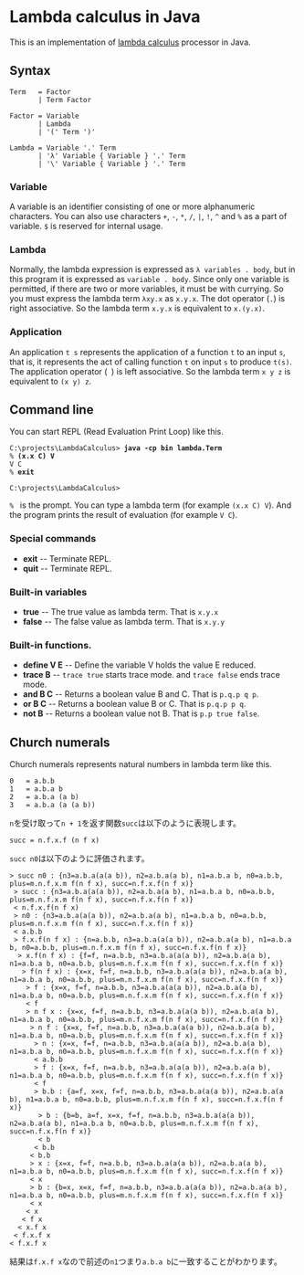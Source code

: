 # Lambda calculus in Java

This is an implementation of [lambda calculus](https://en.wikipedia.org/wiki/Lambda_calculus) processor in Java.

## Syntax

```
Term   = Factor
       | Term Factor

Factor = Variable
       | Lambda
       | '(' Term ')'

Lambda = Variable '.' Term
       | 'λ' Variable { Variable } '.' Term
       | '\' Variable { Variable } '.' Term
```

### Variable

A variable is an identifier consisting of one or more alphanumeric characters.
You can also use characters `+`,  `-`,  `*`,  `/`, `|`,  `!`, `^` and  `%` as a part of variable.
`$` is reserved for internal usage.

### Lambda

Normally, the lambda expression is expressed as `λ variables . body`,
but in this program it is expressed as `variable . body`.
Since only one variable is permitted,
if there are two or more variables, it must be with currying.
So you must express the lambda term `λxy.x` as `x.y.x`.
The dot operator (`.`) is right associative.
So the lambda term `x.y.x` is equivalent to `x.(y.x)`.


### Application

An application `t s` represents the application of a function `t` to an input `s`,
that is, it represents the act of calling function `t` on input `s` to produce `t(s)`.
The application operator (` `) is left associative.
So the lambda term `x y z` is equivalent to `(x y) z`.

## Command line

You can start REPL (Read Evaluation Print Loop) like this.

<pre><code>C:\projects\LambdaCalculus> <b>java -cp bin lambda.Term</b>
% <b>(x.x C) V</b>
V C
% <b>exit</b>

C:\projects\LambdaCalculus></code></pre>

`% ` is the prompt.
You can type a lambda term (for example `(x.x C) V`).
And the program prints the result of evaluation (for example `V C`).

### Special commands

* **exit** -- Terminate REPL.
* **quit** -- Terminate REPL.

### Built-in variables

* **true** -- The true value as lambda term.  That is `x.y.x`
* **false** -- The false value as lambda term.  That is `x.y.y`

### Built-in functions.

* **define V E** -- Define the variable V holds the value E reduced.
* **trace B** -- `trace true` starts trace mode.  and `trace false` ends trace mode.
* **and B C** -- Returns a boolean value B and C.  That is `p.q.p q p`.
* **or B C** -- Returns a boolean value B or C.  That is `p.q.p p q`.
* **not B** -- Returns a boolean value not B.  That is `p.p true false`.


## Church numerals

Church numerals represents natural numbers in lambda term like this.

```
0   = a.b.b
1   = a.b.a b
2   = a.b.a (a b)
3   = a.b.a (a (a b))
```

`n`を受け取って`n + 1`を返す関数`succ`は以下のように表現します。

```
succ = n.f.x.f (n f x)
```

`succ n0`は以下のように評価されます。

```
> succ n0 : {n3=a.b.a(a(a b)), n2=a.b.a(a b), n1=a.b.a b, n0=a.b.b, plus=m.n.f.x.m f(n f x), succ=n.f.x.f(n f x)}
 > succ : {n3=a.b.a(a(a b)), n2=a.b.a(a b), n1=a.b.a b, n0=a.b.b, plus=m.n.f.x.m f(n f x), succ=n.f.x.f(n f x)}
 < n.f.x.f(n f x)
 > n0 : {n3=a.b.a(a(a b)), n2=a.b.a(a b), n1=a.b.a b, n0=a.b.b, plus=m.n.f.x.m f(n f x), succ=n.f.x.f(n f x)}
 < a.b.b
 > f.x.f(n f x) : {n=a.b.b, n3=a.b.a(a(a b)), n2=a.b.a(a b), n1=a.b.a b, n0=a.b.b, plus=m.n.f.x.m f(n f x), succ=n.f.x.f(n f x)}
  > x.f(n f x) : {f=f, n=a.b.b, n3=a.b.a(a(a b)), n2=a.b.a(a b), n1=a.b.a b, n0=a.b.b, plus=m.n.f.x.m f(n f x), succ=n.f.x.f(n f x)}
   > f(n f x) : {x=x, f=f, n=a.b.b, n3=a.b.a(a(a b)), n2=a.b.a(a b), n1=a.b.a b, n0=a.b.b, plus=m.n.f.x.m f(n f x), succ=n.f.x.f(n f x)}
    > f : {x=x, f=f, n=a.b.b, n3=a.b.a(a(a b)), n2=a.b.a(a b), n1=a.b.a b, n0=a.b.b, plus=m.n.f.x.m f(n f x), succ=n.f.x.f(n f x)}
    < f
    > n f x : {x=x, f=f, n=a.b.b, n3=a.b.a(a(a b)), n2=a.b.a(a b), n1=a.b.a b, n0=a.b.b, plus=m.n.f.x.m f(n f x), succ=n.f.x.f(n f x)}
     > n f : {x=x, f=f, n=a.b.b, n3=a.b.a(a(a b)), n2=a.b.a(a b), n1=a.b.a b, n0=a.b.b, plus=m.n.f.x.m f(n f x), succ=n.f.x.f(n f x)}
      > n : {x=x, f=f, n=a.b.b, n3=a.b.a(a(a b)), n2=a.b.a(a b), n1=a.b.a b, n0=a.b.b, plus=m.n.f.x.m f(n f x), succ=n.f.x.f(n f x)}
      < a.b.b
      > f : {x=x, f=f, n=a.b.b, n3=a.b.a(a(a b)), n2=a.b.a(a b), n1=a.b.a b, n0=a.b.b, plus=m.n.f.x.m f(n f x), succ=n.f.x.f(n f x)}
      < f
      > b.b : {a=f, x=x, f=f, n=a.b.b, n3=a.b.a(a(a b)), n2=a.b.a(a b), n1=a.b.a b, n0=a.b.b, plus=m.n.f.x.m f(n f x), succ=n.f.x.f(n f x)}
       > b : {b=b, a=f, x=x, f=f, n=a.b.b, n3=a.b.a(a(a b)), n2=a.b.a(a b), n1=a.b.a b, n0=a.b.b, plus=m.n.f.x.m f(n f x), succ=n.f.x.f(n f x)}
       < b
      < b.b
     < b.b
     > x : {x=x, f=f, n=a.b.b, n3=a.b.a(a(a b)), n2=a.b.a(a b), n1=a.b.a b, n0=a.b.b, plus=m.n.f.x.m f(n f x), succ=n.f.x.f(n f x)}
     < x
     > b : {b=x, x=x, f=f, n=a.b.b, n3=a.b.a(a(a b)), n2=a.b.a(a b), n1=a.b.a b, n0=a.b.b, plus=m.n.f.x.m f(n f x), succ=n.f.x.f(n f x)}
     < x
    < x
   < f x
  < x.f x
 < f.x.f x
< f.x.f x
```

結果は`f.x.f x`なので前述の`n1`つまり`a.b.a b`に一致することがわかります。
